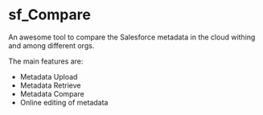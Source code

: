 
# sf_Compare

An awesome tool to compare the Salesforce metadata in the cloud withing and among different orgs.

The main features are:
- Metadata Upload
- Metadata Retrieve
- Metadata Compare
- Online editing of metadata
